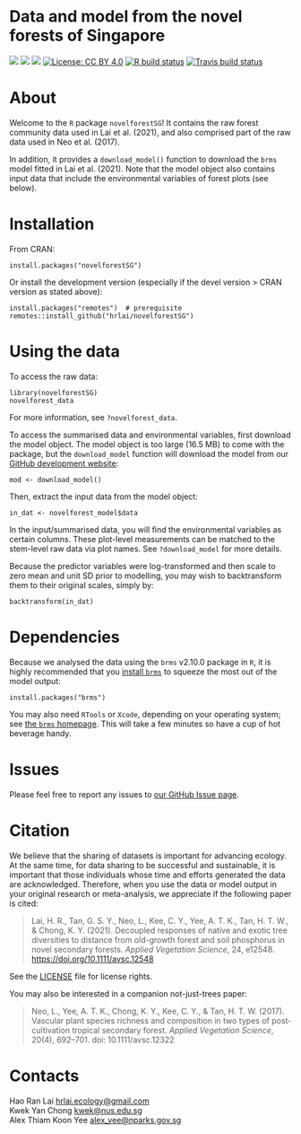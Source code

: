 Data and model from the novel forests of Singapore
================

<!-- README.md is generated from README.Rmd. Please edit that file -->
<!-- badges: start -->

[![](https://www.r-pkg.org/badges/version/novelforestSG?color=orange)](https://cran.r-project.org/package=novelforestSG)
[![](https://img.shields.io/badge/devel%20version-1.3.0-orange.svg)](https://github.com/hrlai/novelforestSG)
[![](https://img.shields.io/badge/doi-10.1111/avsc.12548-orange.svg)](https://doi.org/10.1111/avsc.12548)
[![License: CC BY
4.0](https://img.shields.io/badge/license-CC%20BY%204.0-blue.svg)](https://github.com/hrlai/novelforestSG/blob/master/LICENSE.md)
[![R build
status](https://github.com/hrlai/novelforestSG/workflows/R-CMD-check/badge.svg)](https://github.com/hrlai/novelforestSG/actions)
[![Travis build
status](https://travis-ci.com/hrlai/novelforestSG.svg?branch=master)](https://travis-ci.com/hrlai/novelforestSG)
<!-- badges: end -->

# About

Welcome to the `R` package `novelforestSG`! It contains the raw forest
community data used in Lai et al. (2021), and also comprised part of the
raw data used in Neo et al. (2017).

In addition, it provides a `download_model()` function to download the
`brms` model fitted in Lai et al. (2021). Note that the model object
also contains input data that include the environmental variables of
forest plots (see below).

# Installation

From CRAN:

    install.packages("novelforestSG")

Or install the development version (especially if the devel version \>
CRAN version as stated above):

    install.packages("remotes")  # prerequisite
    remotes::install_github("hrlai/novelforestSG")

# Using the data

To access the raw data:

    library(novelforestSG)
    novelforest_data

For more information, see `?novelforest_data`.

To access the summarised data and environmental variables, first
download the model object. The model object is too large (16.5 MB) to
come with the package, but the `download_model` function will download
the model from our [GitHub development
website](https://github.com/hrlai/novelforestSG):

    mod <- download_model()

Then, extract the input data from the model object:

    in_dat <- novelforest_model$data

In the input/summarised data, you will find the environmental variables
as certain columns. These plot-level measurements can be matched to the
stem-level raw data via plot names. See `?download_model` for more
details.

Because the predictor variables were log-transformed and then scale to
zero mean and unit SD prior to modelling, you may wish to backtransform
them to their original scales, simply by:

    backtransform(in_dat)

# Dependencies

Because we analysed the data using the `brms` v2.10.0 package in `R`, it
is highly recommended that you [install
`brms`](https://github.com/paul-buerkner/brms) to squeeze the most out
of the model output:

    install.packages("brms")

You may also need `RTools` or `Xcode`, depending on your operating
system; see [the `brms`
homepage](https://github.com/paul-buerkner/brms#user-content-how-do-i-install-brms).
This will take a few minutes so have a cup of hot beverage handy.

# Issues

Please feel free to report any issues to [our GitHub Issue
page](https://github.com/hrlai/novelforestSG/issues).

# Citation

We believe that the sharing of datasets is important for advancing
ecology. At the same time, for data sharing to be successful and
sustainable, it is important that those individuals whose time and
efforts generated the data are acknowledged. Therefore, when you use the
data or model output in your original research or meta-analysis, we
appreciate if the following paper is cited:

> Lai, H. R., Tan, G. S. Y., Neo, L., Kee, C. Y., Yee, A. T. K., Tan, H.
> T. W., & Chong, K. Y. (2021). Decoupled responses of native and exotic
> tree diversities to distance from old-growth forest and soil
> phosphorus in novel secondary forests. *Applied Vegetation Science*,
> 24, e12548. <https://doi.org/10.1111/avsc.12548>

See the
[LICENSE](https://github.com/hrlai/novelforestSG/blob/master/LICENSE.md)
file for license rights.

You may also be interested in a companion not-just-trees paper:

> Neo, L., Yee, A. T. K., Chong, K. Y., Kee, C. Y., & Tan, H. T. W.
> (2017). Vascular plant species richness and composition in two types
> of post-cultivation tropical secondary forest. *Applied Vegetation
> Science*, 20(4), 692–701. doi: 10.1111/avsc.12322

# Contacts

Hao Ran Lai <hrlai.ecology@gmail.com>  
Kwek Yan Chong <kwek@nus.edu.sg>  
Alex Thiam Koon Yee <alex_yee@nparks.gov.sg>
